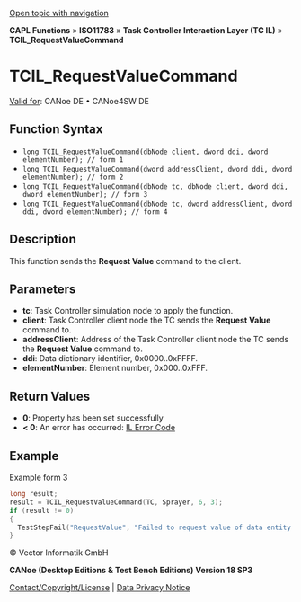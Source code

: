 [Open topic with navigation](../../../../../../CANoeDEFamily.htm#Topics/CAPLFunctions/ISO11783/ISOInteractionLayerTC/Functions/CAPLfunctionIso11783TCILRequestValueCommand.md)

**CAPL Functions** » **ISO11783** » **Task Controller Interaction Layer (TC IL)** » **TCIL_RequestValueCommand**

# TCIL_RequestValueCommand

[Valid for](../../../../Shared/FeatureAvailability.md): CANoe DE • CANoe4SW DE

## Function Syntax

- `long TCIL_RequestValueCommand(dbNode client, dword ddi, dword elementNumber); // form 1`
- `long TCIL_RequestValueCommand(dword addressClient, dword ddi, dword elementNumber); // form 2`
- `long TCIL_RequestValueCommand(dbNode tc, dbNode client, dword ddi, dword elementNumber); // form 3`
- `long TCIL_RequestValueCommand(dbNode tc, dword addressClient, dword ddi, dword elementNumber); // form 4`

## Description

This function sends the **Request Value** command to the client.

## Parameters

- **tc**: Task Controller simulation node to apply the function.
- **client**: Task Controller client node the TC sends the **Request Value** command to.
- **addressClient**: Address of the Task Controller client node the TC sends the **Request Value** command to.
- **ddi**: Data dictionary identifier, 0x0000..0xFFFF.
- **elementNumber**: Element number, 0x000..0xFFF.

## Return Values

- **0**: Property has been set successfully
- **< 0**: An error has occurred: [IL Error Code](../../../CAPLfunctionsISOj1939ErrorCodes.md)

## Example

Example form 3

```c
long result;
result = TCIL_RequestValueCommand(TC, Sprayer, 6, 3);
if (result != 0)
{
  TestStepFail("RequestValue", "Failed to request value of data entity (DDI 6 , element number 1). Error %i", result);
}
```

© Vector Informatik GmbH

**CANoe (Desktop Editions & Test Bench Editions) Version 18 SP3**

[Contact/Copyright/License](../../../../Shared/ContactCopyrightLicense.md) | [Data Privacy Notice](https://www.vector.com/int/en/company/get-info/privacy-policy/)